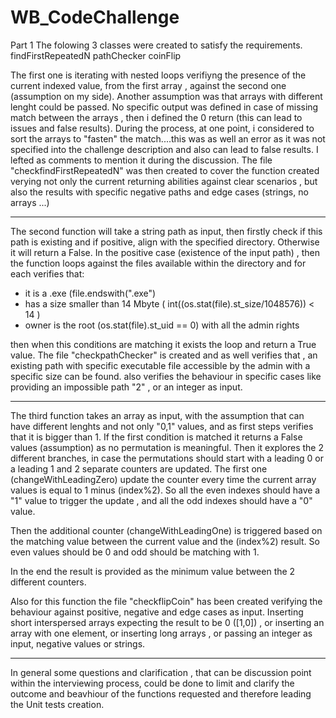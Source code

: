 # WB_CodeChallenge

Part 1
The folowing 3 classes were created to satisfy the requirements.
findFirstRepeatedN
pathChecker
coinFlip

The first one is iterating with nested loops verifiyng the presence of the current indexed value, from the first array , against the second one
(assumption on my side). Another assumption was that arrays with different lenght could be passed. No specific output was defined in case of missing match between the arrays , then i defined the 0 return (this can lead to issues and false results). 
During the process, at one point, i considered to sort the arrays to "fasten" the match....this was as well an error as it was not specified into the challenge description and also can lead to false results. I lefted as comments to mention it during the discussion.
The file "checkfindFirstRepeatedN" was then created to cover the function created verying not only the current returning abilities against clear scenarios , but also the results with specific negative paths and edge cases (strings, no arrays ...)

-----------------------------------------------------------------------------------------------------------------------------------------------------------------
The second function will take a string path as input, then firstly check if this path is existing and if positive, align with the specified directory. Otherwise it will return a False.
In the positive case (existence of the input path) , then the function loops against the files available within the directory and for each verifies that:
- it is a .exe (file.endswith(".exe")
- has a size smaller than 14 Mbyte ( int((os.stat(file).st_size/1048576)) < 14 )
- owner is the root (os.stat(file).st_uid == 0) with all the admin rights

then when this conditions are matching it exists the loop and return a True value.
The file "checkpathChecker" is created and as well verifies that , an existing path with specific executable file accessible by the admin with a specific size can be found. also verifies the behaviour in specific cases like providing an impossible path "2" , or an integer as input.

-----------------------------------------------------------------------------------------------------------------------------------------------------------------
The third function takes an array as input, with the assumption that can have different lenghts and not only "0,1" values, and as first steps verifies that it is bigger than 1. If the first condition is matched it returns a False values (assumption) as no permutation is meaningful.
Then it explores the 2 different branches, in case the permutations should start with a leading 0 or a leading 1 and 2 separate counters are updated.
The first one (changeWithLeadingZero) update the counter every time the current array values is equal to 1 minus (index%2).
So all the even indexes should have a "1" value to trigger the update , and all the odd indexes should have a "0" value.

Then the additional counter (changeWithLeadingOne) is triggered based on the matching value between the current value and the (index%2) result. So even values should be 0 and odd should be matching with 1.

In the end the result is provided as the minimum value between the 2 different counters.

Also for this function the file "checkflipCoin" has been created verifying the behaviour against positive, negative and edge cases as input.
Inserting short interspersed arrays expecting the result to be 0 ([1,0]) , or inserting an array with one element, or inserting long arrays , or passing an integer as input, negative values or strings.

-----------------------------------------------------------------------------------------------------------------------------------------------------------------

In general some questions and clarification , that can be discussion point within the interviewing process, could be done to limit and clarify the outcome and beavhiour of the functions requested and therefore leading the Unit tests creation.
